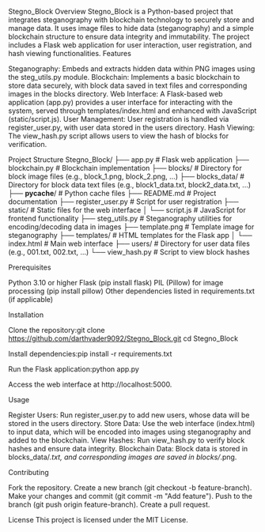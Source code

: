 
Stegno_Block
Overview
Stegno_Block is a Python-based project that integrates steganography with blockchain technology to securely store and manage data. It uses image files to hide data (steganography) and a simple blockchain structure to ensure data integrity and immutability. The project includes a Flask web application for user interaction, user registration, and hash viewing functionalities.
Features

Steganography: Embeds and extracts hidden data within PNG images using the steg_utils.py module.
Blockchain: Implements a basic blockchain to store data securely, with block data saved in text files and corresponding images in the blocks directory.
Web Interface: A Flask-based web application (app.py) provides a user interface for interacting with the system, served through templates/index.html and enhanced with JavaScript (static/script.js).
User Management: User registration is handled via register_user.py, with user data stored in the users directory.
Hash Viewing: The view_hash.py script allows users to view the hash of blocks for verification.

Project Structure
Stegno_Block/
├── app.py                  # Flask web application
├── blockchain.py           # Blockchain implementation
├── blocks/                 # Directory for block image files (e.g., block_1.png, block_2.png, ...)
├── blocks_data/            # Directory for block data text files (e.g., block1_data.txt, block2_data.txt, ...)
├── __pycache__/            # Python cache files
├── README.md               # Project documentation
├── register_user.py        # Script for user registration
├── static/                 # Static files for the web interface
│   └── script.js           # JavaScript for frontend functionality
├── steg_utils.py           # Steganography utilities for encoding/decoding data in images
├── template.png            # Template image for steganography
├── templates/              # HTML templates for the Flask app
│   └── index.html          # Main web interface
├── users/                  # Directory for user data files (e.g., 001.txt, 002.txt, ...)
└── view_hash.py            # Script to view block hashes

Prerequisites

Python 3.10 or higher
Flask (pip install flask)
PIL (Pillow) for image processing (pip install pillow)
Other dependencies listed in requirements.txt (if applicable)

Installation

Clone the repository:git clone https://github.com/darthvader9092/Stegno_Block.git
cd Stegno_Block


Install dependencies:pip install -r requirements.txt


Run the Flask application:python app.py


Access the web interface at http://localhost:5000.

Usage

Register Users: Run register_user.py to add new users, whose data will be stored in the users directory.
Store Data: Use the web interface (index.html) to input data, which will be encoded into images using steganography and added to the blockchain.
View Hashes: Run view_hash.py to verify block hashes and ensure data integrity.
Blockchain Data: Block data is stored in blocks_data/*.txt, and corresponding images are saved in blocks/*.png.

Contributing

Fork the repository.
Create a new branch (git checkout -b feature-branch).
Make your changes and commit (git commit -m "Add feature").
Push to the branch (git push origin feature-branch).
Create a pull request.

License
This project is licensed under the MIT License.
